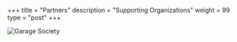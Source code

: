 +++
title = "Partners"
description = "Supporting Organizations"
weight = 99
type = "post"
+++

![Garage Society](/img/gargaesociety.png "")

